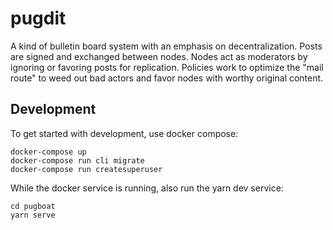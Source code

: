 # pugdit

A kind of bulletin board system with an emphasis on decentralization.
Posts are signed and exchanged between nodes.
Nodes act as moderators by ignoring or favoring posts for replication.
Policies work to optimize the "mail route" to weed out bad actors and favor nodes with worthy original content.


## Development

To get started with development, use docker compose:

    docker-compose up
    docker-compose run cli migrate
    docker-compose run createsuperuser


While the docker service is running, also run the yarn dev service:

    cd pugboat
    yarn serve
